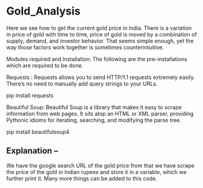 # Gold_Analysis

Here we see how to get the current gold price in India. There is a variation in price of gold with time to time, price of gold is moved by a combination of supply, demand, and investor behavior. That seems simple enough, yet the way those factors work together is sometimes counterintuitive.

Modules required and Installation:
The following are the pre-installations which are required to be done.

Requests :
Requests allows you to send HTTP/1.1 requests extremely easily. There’s no need to manually add query strings to your URLs.

pip install requests

Beautiful Soup:
Beautiful Soup is a library that makes it easy to scrape information from web pages. It sits atop an HTML or XML parser, providing Pythonic idioms for iterating, searching, and modifying the parse tree.

pip install beautifulsoup4

## Explanation –

We have the google search URL of the gold price from that we have scrape the price of the gold in Indian rupees and store it in a variable, which we further print it.
Many more things can be added to this code.
